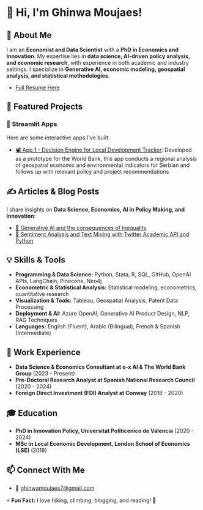 # 👋 Hi, I'm Ghinwa Moujaes!

## 🚀 About Me
I am an **Economist and Data Scientist** with a **PhD in Economics and Innovation**. My expertise lies in **data science, AI-driven policy analysis, and economic research**, with experience in both academic and industry settings. I specialize in **Generative AI, economic modeling, geospatial analysis, and statistical methodologies**.
- [Full Resume Here](https://drive.google.com/file/d/1fsfbgdrPGHZXQP-DATCsOnOYIp2mj6C7/view?usp=drive_line)


## 📌 Featured Projects
### 🎥 Streamlit Apps
Here are some interactive apps I've built:
- [📽️ App 1 - Decision Engine for Local Development Tracker](https://drive.google.com/file/d/17qthX2w5cd9Bd5nMWHwqx4TN1W42QzDO/view?usp=drive_link):
  Developed as a prototype for the World Bank, this app conducts a regional analysis of geospatial economic and environmental indicators for Serbian and follows up with relevant policy and project recommendations

## ✍️ Articles & Blog Posts
I share insights on **Data Science, Economics, AI in Policy Making, and Innovation**:
- [📖 Generative AI and the consequences of Inequality](https://medium.com/@ghinwamoujaes/generative-ai-and-the-future-of-inequality-b4a53f140a8e)
- [📖 Sentiment Analysis and Text Mining with Twitter Academic API and Python](https://medium.com/@ghinwamoujaes/sentiment-analysis-and-text-mining-with-twitter-academic-api-and-python-part-1-e95d00a79a06)

## 💡 Skills & Tools
- **Programming & Data Science:** Python, Stata, R, SQL, GitHub, OpenAI APIs, LangChain, Pinecone, Neo4j
- **Econometric & Statistical Analysis:** Statistical modeling, econometrics, quantitative research
- **Visualization & Tools:** Tableau, Geospatial Analysis, Patent Data Processing
- **Deployment & AI:** Azure OpenAI, Generative AI Product Design, NLP, RAG Techniques
- **Languages:** English (Fluent), Arabic (Bilingual), French & Spanish (Intermediate)

## 🏢 Work Experience
- **Data Science & Economics Consultant at o‑x AI & The World Bank Group** (2023 - Present)
- **Pre-Doctoral Research Analyst at Spanish National Research Council** (2020 - 2024)
- **Foreign Direct Investment (FDI) Analyst at Conway** (2018 - 2020)

## 🎓 Education
- **PhD in Innovation Policy, Universitat Politicenico de Valencia** (2020 - 2024)
- **MSc in Local Economic Development, London School of Economics (LSE)** (2018)

## 📫 Connect With Me
- 📧 ghinwamoujaes7@gmail.com

⚡ **Fun Fact:** I love hiking, climbing, blogging, and reading! 🚀
